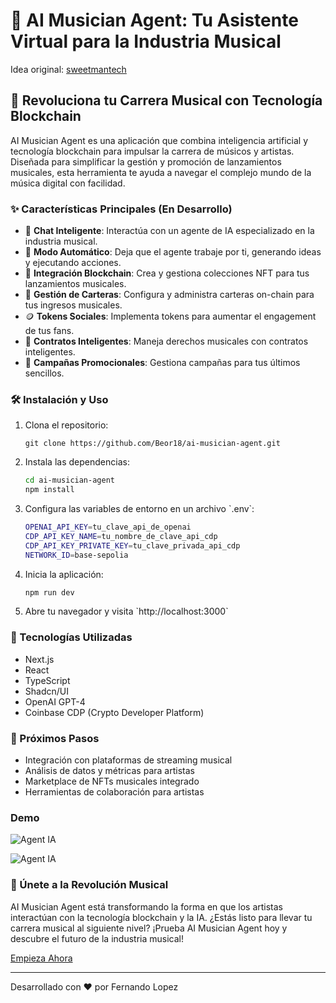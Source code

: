 # 🎵 AI Musician Agent: Tu Asistente Virtual para la Industria Musical

Idea original: [sweetmantech](https://github.com/sweetmantech)

## 🚀 Revoluciona tu Carrera Musical con Tecnología Blockchain

AI Musician Agent es una aplicación que combina inteligencia artificial y tecnología blockchain para impulsar la carrera de músicos y artistas. Diseñada para simplificar la gestión y promoción de lanzamientos musicales, esta herramienta te ayuda a navegar el complejo mundo de la música digital con facilidad.

### ✨ Características Principales (En Desarrollo)

- 🤖 **Chat Inteligente**: Interactúa con un agente de IA especializado en la industria musical.
- 🎹 **Modo Automático**: Deja que el agente trabaje por ti, generando ideas y ejecutando acciones.
- 🔗 **Integración Blockchain**: Crea y gestiona colecciones NFT para tus lanzamientos musicales.
- 💼 **Gestión de Carteras**: Configura y administra carteras on-chain para tus ingresos musicales.
- 🪙 **Tokens Sociales**: Implementa tokens para aumentar el engagement de tus fans.
- 📜 **Contratos Inteligentes**: Maneja derechos musicales con contratos inteligentes.
- 🚀 **Campañas Promocionales**: Gestiona campañas para tus últimos sencillos.

### 🛠 Instalación y Uso

1. Clona el repositorio:

   ```shg
   git clone https://github.com/Beor18/ai-musician-agent.git
   ```

2. Instala las dependencias:

   ```sh
   cd ai-musician-agent
   npm install
   ```

3. Configura las variables de entorno en un archivo \`.env\`:

   ```sh
   OPENAI_API_KEY=tu_clave_api_de_openai
   CDP_API_KEY_NAME=tu_nombre_de_clave_api_cdp
   CDP_API_KEY_PRIVATE_KEY=tu_clave_privada_api_cdp
   NETWORK_ID=base-sepolia
   ```

4. Inicia la aplicación:

   ```sh
   npm run dev
   ```

5. Abre tu navegador y visita \`http://localhost:3000\`

### 🔧 Tecnologías Utilizadas

- Next.js
- React
- TypeScript
- Shadcn/UI
- OpenAI GPT-4
- Coinbase CDP (Crypto Developer Platform)

### 🔮 Próximos Pasos

- Integración con plataformas de streaming musical
- Análisis de datos y métricas para artistas
- Marketplace de NFTs musicales integrado
- Herramientas de colaboración para artistas

### Demo

![Agent IA](https://cdn.discordapp.com/attachments/968657906184642630/1327353184091508777/image.png?ex=6782c17c&is=67816ffc&hm=403fd1a9e0031e6001da8616021a6408343ea70b5daa9a451171ef8b818c1eb9&)

![Agent IA](https://cdn.discordapp.com/attachments/968657906184642630/1327353184645025902/image.png?ex=6782c17c&is=67816ffc&hm=185d72cc3a30ce2ec0a84668b0d72f4be30e4dd591f17b48e3a4ff611fe5ec6c&)

### 🤝 Únete a la Revolución Musical

AI Musician Agent está transformando la forma en que los artistas interactúan con la tecnología blockchain y la IA. ¿Estás listo para llevar tu carrera musical al siguiente nivel? ¡Prueba AI Musician Agent hoy y descubre el futuro de la industria musical!

[Empieza Ahora](https://github.com/Beor18/ai-musician-agent)

---

Desarrollado con ❤️ por Fernando Lopez
